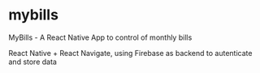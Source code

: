 # mybills
MyBills - A React Native App to control of monthly bills

React Native + React Navigate, using Firebase as backend to autenticate and store data
